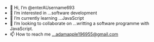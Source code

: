 - 👋 Hi, I’m @enterAUsername693
- 👀 I’m interested in ...software development
- 🌱 I’m currently learning ...JavaScript
- 💞️ I’m looking to collaborate on ...writting a software programme with JavaScript.
- 📫 How to reach me ...adamapple196955@gmail.com

<!---
enterAUsername693/enterAUsername693 is a ✨ special ✨ repository because its `README.md` (this file) appears on your GitHub profile.
You can click the Preview link to take a look at your changes.
--->
